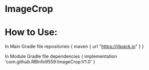 # ImageCrop

# How to Use:
In Main Gradle file
repositories 
{
   maven
   { 
      url "https://jitpack.io"
   }
}

In Module Gradle file
dependencies
{
    implementation 'com.github.RBInfo9559:ImageCrop:V1.0'
}
